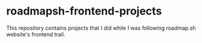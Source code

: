 # roadmapsh-frontend-projects
This repository contains projects that I did while I was following roadmap.sh website's frontend trail.
